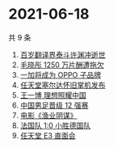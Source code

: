 # 2021-06-18

共 9 条

<!-- BEGIN -->
<!-- 最后更新时间 Fri Jun 18 2021 03:07:50 GMT+0800 (China Standard Time) -->

1. [百岁翻译界泰斗许渊冲逝世](https://www.zhihu.com/search?q=许渊冲)
2. [毛晓彤 1250 万片酬遭拖欠](https://www.zhihu.com/search?q=毛晓彤)
3. [一加将成为 OPPO 子品牌](https://www.zhihu.com/search?q=一加)
4. [任天堂塞尔达怀旧掌机发布](https://www.zhihu.com/search?q=塞尔达)
5. [王一博 理想照耀中国](https://www.zhihu.com/search?q=理想照耀中国)
6. [中国男足晋级 12 强赛](https://www.zhihu.com/search?q=中国男足)
7. [电影《渔业阴谋》](https://www.zhihu.com/search?q=渔业阴谋)
8. [法国队 1:0 小胜德国队](https://www.zhihu.com/search?q=德法大战)
9. [任天堂 E3 直面会](https://www.zhihu.com/search?q=E3)

<!-- END -->
